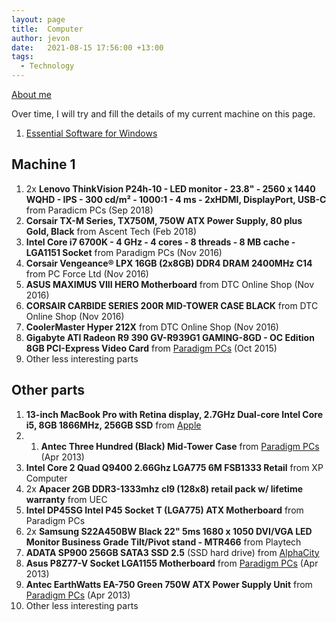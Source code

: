 ```yaml
---
layout: page
title:  Computer
author: jevon
date:   2021-08-15 17:56:00 +13:00
tags:
  - Technology
---
```


[About me](Jevon_Wright.md)

Over time, I will try and fill the details of my current machine on this page.

1. [Essential Software for Windows](Essential_Software_for_Windows.md)

## Machine 1

1. 2x **Lenovo ThinkVision P24h-10 - LED monitor - 23.8" - 2560 x 1440 WQHD - IPS - 300 cd/m² - 1000:1 - 4 ms - 2xHDMI, DisplayPort, USB-C** from Paradicm PCs (Sep 2018)
1. **Corsair TX-M Series, TX750M, 750W ATX Power Supply, 80 plus Gold, Black** from Ascent Tech (Feb 2018)
1. **Intel Core i7 6700K - 4 GHz - 4 cores - 8 threads - 8 MB cache - LGA1151 Socket** from Paradigm PCs (Nov 2016)
1. **Corsair Vengeance® LPX 16GB (2x8GB) DDR4 DRAM 2400MHz C14** from PC Force Ltd (Nov 2016)
1. **ASUS MAXIMUS VIII HERO Motherboard** from DTC Online Shop (Nov 2016)
1. **CORSAIR CARBIDE SERIES 200R MID-TOWER CASE BLACK** from DTC Online Shop (Nov 2016)
1. **CoolerMaster Hyper 212X** from DTC Online Shop (Nov 2016)
1. **Gigabyte ATI Radeon R9 390 GV-R939G1 GAMING-8GD - OC Edition 8GB PCI-Express Video Card** from <a href="http://www.pp.co.nz/products.php?pp_id=AA64695">Paradigm PCs</a> (Oct 2015)
1. Other less interesting parts

## Other parts

1. **13-inch MacBook Pro with Retina display, 2.7GHz Dual-core Intel Core i5, 8GB 1866MHz, 256GB SSD** from <a href="http://www.apple.com/nz/shop/buy-mac/macbook-pro?product=MF840X/A&step=config">Apple</a>
2. 1. **Antec Three Hundred (Black) Mid-Tower Case** from <a href="http://www.pp.co.nz/products.php?pp_id=AA06578">Paradigm PCs</a> (Apr 2013)
4. **Intel Core 2 Quad Q9400 2.66Ghz LGA775 6M FSB1333 Retail** from XP Computer
5. 2x **Apacer 2GB DDR3-1333mhz cl9 (128x8) retail pack w/ lifetime warranty** from UEC
6. **Intel DP45SG Intel P45 Socket T (LGA775) ATX Motherboard** from Paradigm PCs
9. 2x **Samsung S22A450BW Black 22" 5ms 1680 x 1050 DVI/VGA LED Monitor Business Grade Tilt/Pivot stand - MTR466** from Playtech
10. **ADATA SP900 256GB SATA3 SSD 2.5** (SSD hard drive) from <a href="http://www.alphacity.co.nz/index.php?main_page=product_info&cPath=39_46&products_id=104151">AlphaCity</a> 
2. **Asus P8Z77-V Socket LGA1155 Motherboard** from <a href="http://www.pp.co.nz/products.php?pp_id=AA36301">Paradigm PCs</a> (Apr 2013)
1. **Antec EarthWatts EA-750 Green 750W ATX Power Supply Unit** from <a href="http://www.pp.co.nz/products.php?pp_id=AA31697">Paradigm PCs</a> (Apr 2013)
11. Other less interesting parts

